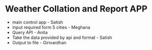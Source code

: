 # Weather Collation and Report APP

* main control app - Satish
* Input required form 5 cities - Meghana
* Query API - Anita
* Take the data provided by api and format - Satish 
* Output to file - Girivardhan
